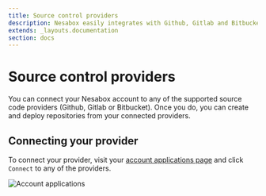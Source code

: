 ```yaml
---
title: Source control providers
description: Nesabox easily integrates with Github, Gitlab and Bitbucket.
extends: _layouts.documentation
section: docs
---
```


# Source control providers
You can connect your Nesabox account to any of the supported source code providers (Github, Gitlab or Bitbucket).  Once you do, you can create and deploy repositories from your connected providers. 

## Connecting your provider
To connect your provider, visit your [account applications page](https://app.nesabox.com/account/applications) and click `Connect` to any of the providers.

![Account applications](https://res.cloudinary.com/bahdcoder/image/upload/v1569659173/Screenshot_2019-09-28_at_09.25.53_goa6co.png)
